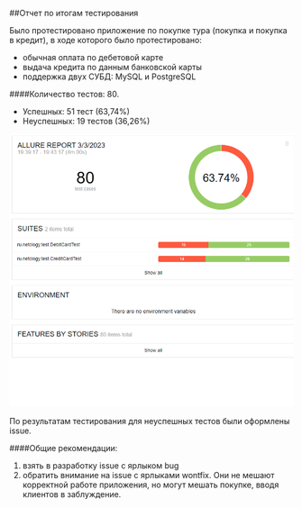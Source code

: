 ##Отчет по итогам тестирования

Было протестировано приложение по покупке тура (покупка и покупка в кредит), в ходе которого было протестировано:

- обычная оплата по дебетовой карте
- выдача кредита по данным банковской карты
- поддержка двух СУБД: MySQL и PostgreSQL

####Количество тестов: 80. 

- Успешных: 51 тест (63,74%)
- Неуспешных: 19 тестов (36,26%)

![img.png](img.png)


По результатам тестирования для неуспешных тестов были оформлены issue.

####Общие рекомендации:
1. взять в разработку issue с ярлыком bug
2. обратить внимание на issue с ярлыками wontfix. Они не мешают корректной работе приложения, но могут мешать покупке, вводя клиентов в заблуждение.


